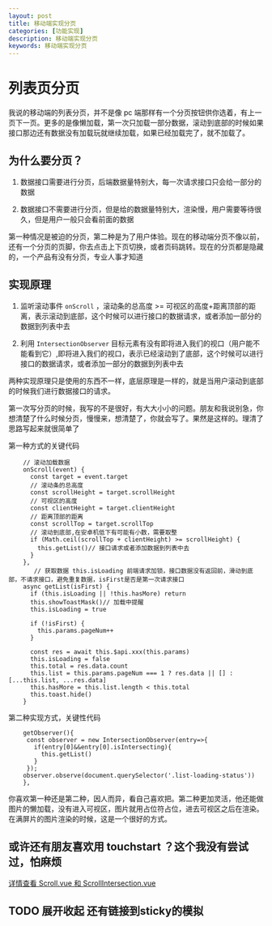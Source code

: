 ```yaml
---
layout: post
title: 移动端实现分页
categories: [功能实现]
description: 移动端实现分页
keywords: 移动端实现分页
---
```


# 列表页分页

我说的移动端的列表分页，并不是像 pc 端那样有一个分页按钮供你选着，有上一页下一页。更多的是像懒加载，第一次只加载一部分数据，滚动到底部的时候如果接口那边还有数据没有加载玩就继续加载，如果已经加载完了，就不加载了。

## 为什么要分页？

1. 数据接口需要进行分页，后端数据量特别大，每一次请求接口只会给一部分的数据

2. 数据接口不需要进行分页，但是给的数据量特别大，渲染慢，用户需要等待很久，但是用户一般只会看前面的数据

第一种情况是被迫的分页，第二种是为了用户体验。现在的移动端分页不像以前，还有一个分页的页脚，你去点击上下页切换，或者页码跳转。现在的分页都是隐藏的，一个产品有没有分页，专业人事才知道

## 实现原理

1. 监听滚动事件 `onScroll` ，滚动条的总高度 >= 可视区的高度+距离顶部的距离，表示滚动到底部，这个时候可以进行接口的数据请求，或者添加一部分的数据到列表中去

2. 利用 `IntersectionObserver` 目标元素有没有即将进入我们的视口（用户能不能看到它）,即将进入我们的视口，表示已经滚动到了底部，这个时候可以进行接口的数据请求，或者添加一部分的数据到列表中去

两种实现原理只是使用的东西不一样，底层原理是一样的，就是当用户滚动到底部的时候我们进行数据接口的请求。

第一次写分页的时候，我写的不是很好，有大大小小的问题。朋友和我说别急，你想清楚了什么时候分页，慢慢来，想清楚了，你就会写了。果然是这样的。理清了思路写起来就很简单了

第一种方式的关键代码

```
    // 滚动加载数据
    onScroll(event) {
      const target = event.target
      // 滚动条的总高度
      const scrollHeight = target.scrollHeight
      // 可视区的高度
      const clientHeight = target.clientHeight
      // 距离顶部的距离
      const scrollTop = target.scrollTop
      // 滚动到底部,在安卓机低下有可能有小数，需要取整
      if (Math.ceil(scrollTop + clientHeight) >= scrollHeight) {
        this.getList()// 接口请求或者添加数据到列表中去
      }
    },
       // 获取数据 this.isLoading 前端请求加锁，接口数据没有返回前，滑动到底部，不请求接口，避免重复数据，isFirst是否是第一次请求接口
    async getList(isFirst) {
      if (this.isLoading || !this.hasMore) return
      this.showToastMask()// 加载中提醒
      this.isLoading = true

      if (!isFirst) {
        this.params.pageNum++
      }

      const res = await this.$api.xxx(this.params)
      this.isLoading = false
      this.total = res.data.count
      this.list = this.params.pageNum === 1 ? res.data || [] : [...this.list, ...res.data]
      this.hasMore = this.list.length < this.total
      this.toast.hide()
    }
```

第二种实现方式，关键性代码

```
    getObserver(){
     const observer = new IntersectionObserver(entry=>{
       if(entry[0]&&entry[0].isIntersecting){
         this.getList()
       }
     });
    observer.observe(document.querySelector('.list-loading-status'))
    },
```

你喜欢第一种还是第二种，因人而异，看自己喜欢把。第二种更加灵活，他还能做图片的懒加载，没有进入可视区，图片就用占位符占位，进去可视区之后在渲染。在满屏片的图片渲染的时候，这是一个很好的方式。

## 或许还有朋友喜欢用 touchstart ？这个我没有尝试过，怕麻烦

[详情查看 Scroll.vue 和 ScrollIntersection.vue](https://github.com/sunseekers/vue-compontent/tree/master/src/components)

## TODO 展开收起 还有链接到sticky的模拟
